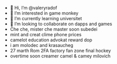 - 👋 Hi, I’m @valeryradof
- 👀 I’m interested in game monkey
- 🌱 I’m currently learning universitet
- 💞️ I’m looking to collaborate on dapps and games
- Che che, mister che master soon subedei
- mint and creat clime phone prices
- camelot education advokat reward dop
- i am molodec and krasaucheg
- 27 marth Rom 2FA factory fan zone final hockey
- overtime soon creamer camel & camey milovich
